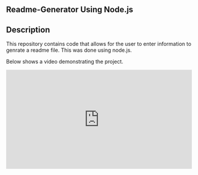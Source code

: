 ## Readme-Generator Using Node.js

## Description 
This repository contains code that allows for the user to enter information to genrate a readme file. This was done using node.js.

Below shows a video demonstrating the project.
<div style="position: relative; padding-bottom: 53.43750000000001%; height: 0;"><iframe src="https://www.loom.com/embed/ab69ef338d004f29b060e42358d7e108" frameborder="0" webkitallowfullscreen mozallowfullscreen allowfullscreen style="position: absolute; top: 0; left: 0; width: 100%; height: 100%;"></iframe></div>
